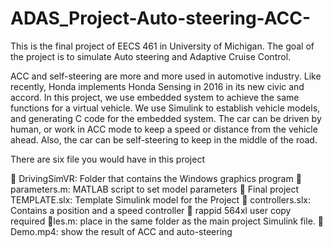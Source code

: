 # ADAS_Project-Auto-steering-ACC-
This is the final project of EECS 461 in University of Michigan. The goal of the project is to simulate Auto steering and Adaptive Cruise Control.

ACC and self-steering are more and more used in automotive industry. 
Like recently, Honda implements Honda Sensing in 2016 in its new civic and accord. 
In this project, we use embedded system to achieve the same functions for a virtual vehicle. 
We use Simulink to establish vehicle models, and generating C code for the embedded system. 
The car can be driven by human, or work in ACC mode to keep a speed or distance from the vehicle ahead. 
Also, the car can be self-steering to keep in the middle of the road.

There are six file you would have in this project

 DrivingSimVR: Folder that contains the Windows graphics program
 parameters.m: MATLAB script to set model parameters
 Final project TEMPLATE.slx: Template Simulink model for the Project
 controllers.slx: Contains a position and a speed controller
 rappid 564xl user copy required les.m: place in the same folder as the main project Simulink file.
 Demo.mp4: show the result of ACC and auto-steering





